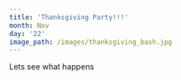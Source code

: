 ```yaml
---
title: 'Thanksgiving Party!!!'
month: Nov
day: '22'
image_path: /images/thanksgiving_bash.jpg
---
```


Lets see what happens